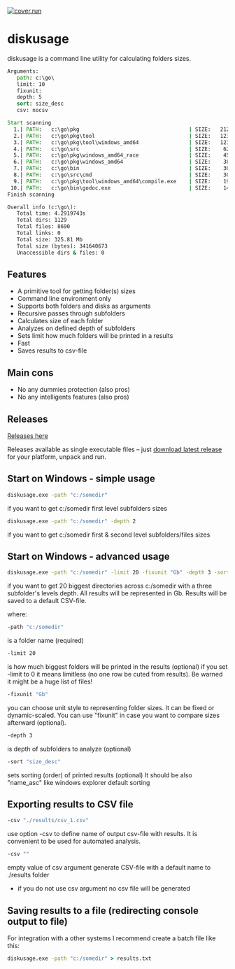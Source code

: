  [![cover.run](https://cover.run/go/github.com/aleksaan/diskusage.svg?style=flat&tag=golang-1.10)](https://cover.run/go?tag=golang-1.10&repo=github.com%2Faleksaan%2Fdiskusage) 
 
# diskusage 
diskusage is a command line utility for calculating folders sizes.
```cmd
Arguments:
   path: c:\go\
   limit: 10
   fixunit: 
   depth: 5
   sort: size_desc
   csv: nocsv

Start scanning
  1.| PATH:   c:\go\pkg                                   | SIZE:   212.95 Mb   | DEPTH: 1 
  2.| PATH:   c:\go\pkg\tool                              | SIZE:   123.65 Mb   | DEPTH: 2 
  3.| PATH:   c:\go\pkg\tool\windows_amd64                | SIZE:   123.65 Mb   | DEPTH: 3 
  4.| PATH:   c:\go\src                                   | SIZE:    62.58 Mb   | DEPTH: 1 
  5.| PATH:   c:\go\pkg\windows_amd64_race                | SIZE:    45.89 Mb   | DEPTH: 2 
  6.| PATH:   c:\go\pkg\windows_amd64                     | SIZE:    38.95 Mb   | DEPTH: 2 
  7.| PATH:   c:\go\bin                                   | SIZE:    30.45 Mb   | DEPTH: 1 
  8.| PATH:   c:\go\src\cmd                               | SIZE:    30.11 Mb   | DEPTH: 2 
  9.| PATH:   c:\go\pkg\tool\windows_amd64\compile.exe    | SIZE:    19.84 Mb   | DEPTH: 4 
 10.| PATH:   c:\go\bin\godoc.exe                         | SIZE:    14.99 Mb   | DEPTH: 2 
Finish scanning

Overall info (c:\go\):
   Total time: 4.2919743s
   Total dirs: 1129
   Total files: 8690
   Total links: 0
   Total size: 325.81 Mb
   Total size (bytes): 341640673
   Unaccessible dirs & files: 0

```
## Features
- A primitive tool for getting folder(s) sizes
- Command line environment only
- Supports both folders and disks as arguments
- Recursive passes through subfolders
- Calculates size of each folder
- Analyzes on defined depth of subfolders
- Sets limit how much folders will be printed in a results
- Fast
- Saves results to csv-file

## Main cons
- No any dummies protection (also pros)
- No any intelligents features (also pros)

## Releases
[Releases here](https://github.com/aleksaan/diskusage/releases)

Releases available as single executable files – just [download latest release](https://github.com/aleksaan/diskusage/releases) for your platform, unpack and run.

## Start on Windows - simple usage

```cmd
diskusage.exe -path "c:/somedir"
```
if you want to get c:/somedir first level subfolders sizes

```cmd
diskusage.exe -path "c:/somedir" -depth 2
```
if you want to get c:/somedir first & second level subfolders/files sizes


## Start on Windows - advanced usage

```cmd
diskusage.exe -path "c:/somedir" -limit 20 -fixunit "Gb" -depth 3 -sort "size_desc" -csv ""
```
if you want to get 20 biggest directories across c:/somedir with a three subfolder's levels depth. All results will be represented in Gb. Results will be saved to a default CSV-file.


where:
```cmd
-path "c:/somedir"
``` 
is a folder name (required)
```cmd 
-limit 20
```
is how much biggest folders will be printed in the results (optional)
if you set -limit to 0 it means limitless (no one row be cuted from results). Be warned it might be a huge list of files!
```cmd 
-fixunit "Gb"
```
you can choose unit style to representing folder sizes. It can be fixed or dynamic-scaled.
You can use "fixunit" in case you want to compare sizes afterward (optional).
```cmd 
-depth 3
```
is depth of subfolders to analyze (optional)

```cmd 
-sort "size_desc"
```
sets sorting (order) of printed results (optional)
It should be also "name_asc" like windows explorer default sorting

## Exporting results to CSV file
```cmd 
-csv "./results/csv_1.csv"
```
use option -csv to define name of output csv-file with results. It is convenient to be used for automated analysis.

```cmd 
-csv ""
```
empty value of csv argument generate CSV-file with a default name to ./results folder 

* if you do not use csv argument no csv file will be generated 

## Saving results to a file (redirecting console output to file)
For integration with a other systems I recommend create a batch file like this:
```cmd
diskusage.exe -path "c:/somedir" > results.txt
```



